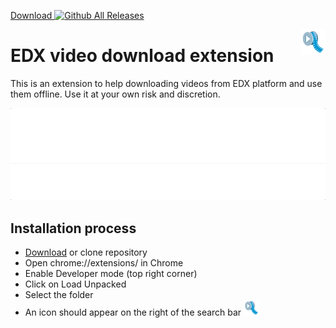 <a href="https://github.com/carlosvega/edx-video-extension/archive/0.9.zip">Download </a>
<a style="display: inlin" href="/carlosvega/edx-video-extension/blob/master"><img alt="Github All Releases" src="https://img.shields.io/github/downloads/carlosvega/edx-video-extension/total.svg"></a>

<img align="right" src="icon.png" width="40" />

# EDX video download extension

This is an extension to help downloading videos from EDX platform and use them offline. Use it at your own risk and discretion.

<img src="docs/example.gif" width="600" />

## Installation process

- <a href="https://github.com/carlosvega/edx-video-extension/archive/0.9.zip">Download</a> or clone repository 
- Open chrome://extensions/ in Chrome
- Enable Developer mode (top right corner)
- Click on Load Unpacked
- Select the folder
- An icon should appear on the right of the search bar <img src="icon.png" width="25" />
